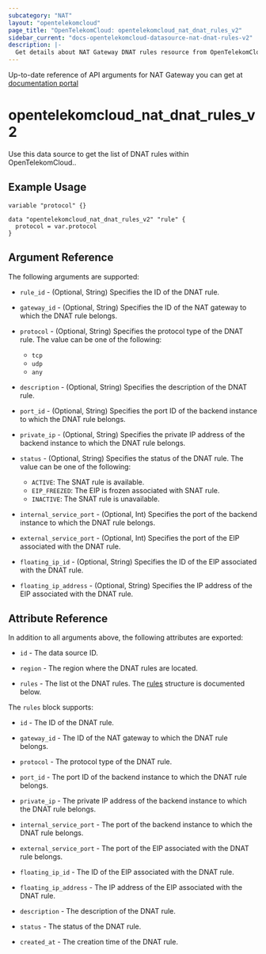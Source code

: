 ```yaml
---
subcategory: "NAT"
layout: "opentelekomcloud"
page_title: "OpenTelekomCloud: opentelekomcloud_nat_dnat_rules_v2"
sidebar_current: "docs-opentelekomcloud-datasource-nat-dnat-rules-v2"
description: |-
  Get details about NAT Gateway DNAT rules resource from OpenTelekomCloud
---
```


Up-to-date reference of API arguments for NAT Gateway you can get at
[documentation portal](https://docs.otc.t-systems.com/nat-gateway/api-ref/api_v2.0/dnat_rules/querying_dnat_rules.html#nat-api-0012)

# opentelekomcloud_nat_dnat_rules_v2

Use this data source to get the list of DNAT rules within OpenTelekomCloud..

## Example Usage

```hcl
variable "protocol" {}

data "opentelekomcloud_nat_dnat_rules_v2" "rule" {
  protocol = var.protocol
}
```

## Argument Reference

The following arguments are supported:

* `rule_id` - (Optional, String) Specifies the ID of the DNAT rule.

* `gateway_id` - (Optional, String) Specifies the ID of the NAT gateway to which the DNAT rule belongs.

* `protocol` - (Optional, String) Specifies the protocol type of the DNAT rule.
  The value can be one of the following:
  * `tcp`
  * `udp`
  * `any`

* `description` - (Optional, String) Specifies the description of the DNAT rule.

* `port_id` - (Optional, String) Specifies the port ID of the backend instance to which the DNAT rule belongs.

* `private_ip` - (Optional, String) Specifies the private IP address of the backend instance to which the DNAT rule
  belongs.

* `status` - (Optional, String) Specifies the status of the DNAT rule.
  The value can be one of the following:
  * `ACTIVE`: The SNAT rule is available.
  * `EIP_FREEZED`: The EIP is frozen associated with SNAT rule.
  * `INACTIVE`: The SNAT rule is unavailable.

* `internal_service_port` - (Optional, Int) Specifies the port of the backend instance to which the DNAT rule
  belongs.

* `external_service_port` - (Optional, Int) Specifies the port of the EIP associated with the DNAT rule.

* `floating_ip_id` - (Optional, String) Specifies the ID of the EIP associated with the DNAT rule.

* `floating_ip_address` - (Optional, String) Specifies the IP address of the EIP associated with the DNAT rule.

## Attribute Reference

In addition to all arguments above, the following attributes are exported:

* `id` - The data source ID.

* `region` - The region where the DNAT rules are located.

* `rules` - The list ot the DNAT rules.
  The [rules](#nat_dnat_rules) structure is documented below.

<a name="nat_dnat_rules"></a>
The `rules` block supports:

* `id` - The ID of the DNAT rule.

* `gateway_id` - The ID of the NAT gateway to which the DNAT rule belongs.

* `protocol` - The protocol type of the DNAT rule.

* `port_id` - The port ID of the backend instance to which the DNAT rule belongs.

* `private_ip` - The private IP address of the backend instance to which the DNAT rule belongs.

* `internal_service_port` - The port of the backend instance to which the DNAT rule belongs.

* `external_service_port` - The port of the EIP associated with the DNAT rule belongs.

* `floating_ip_id` - The ID of the EIP associated with the DNAT rule.

* `floating_ip_address` - The IP address of the EIP associated with the DNAT rule.

* `description` - The description of the DNAT rule.

* `status` - The status of the DNAT rule.

* `created_at` - The creation time of the DNAT rule.
